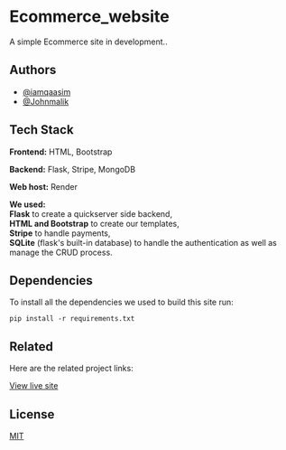 
# Ecommerce_website

A simple Ecommerce site in development..


## Authors

- [@iamqaasim](https://github.com/iamqaasim)
- [@Johnmalik](https://github.com/johnmalik)

## Tech Stack

**Frontend:** HTML, Bootstrap

**Backend:** Flask, Stripe, MongoDB

**Web host:** Render

**We used:**\
**Flask** to create a quickserver side backend,\
**HTML and Bootstrap** to create our templates,\
**Stripe** to handle payments,\
**SQLite** (flask's built-in database) to handle the authentication as well as manage the CRUD process.
## Dependencies 

To install all the dependencies we used to build this site
run: 

```pip install -r requirements.txt```



## Related

Here are the related project links:

[View live site](https://ecommerse-website-lzza.onrender.com/)



## License

[MIT](https://choosealicense.com/licenses/mit/)

